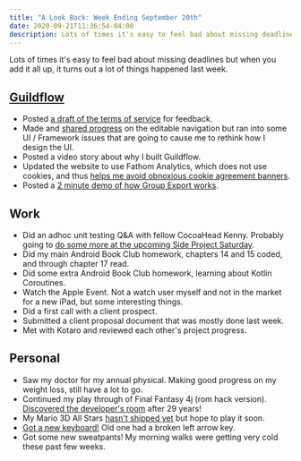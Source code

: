 ```yaml
---
title: "A Look Back: Week Ending September 20th"
date: 2020-09-21T11:36:54-04:00
description: Lots of times it's easy to feel bad about missing deadlines but when you add it all up, it turns out a lot of things happened last week.
---
```


Lots of times it's easy to feel bad about missing deadlines but when you add it all up, it turns out a lot of things happened last week.

## [Guildflow](/projects/guildflow/)

- Posted [a draft of the terms of service](https://github.com/Guildflow/policy/blob/main/terms-of-service.md) for feedback.
- Made and [shared progress](https://twitter.com/guildflow/status/1306409113371455491) on the editable navigation but ran into some UI / Framework issues that are going to cause me to rethink how I design the UI.
- Posted a video story about why I built Guildflow.
- Updated the website to use Fathom Analytics, which does not use cookies, and thus [helps me avoid obnoxious cookie agreement banners](https://twitter.com/guildflow/status/1305974016763727873).
- Posted a [2 minute demo of how Group Export works](https://twitter.com/guildflow/status/1305603188758900736).

## Work

- Did an adhoc unit testing Q&A with fellow CocoaHead Kenny. Probably going to [do some more at the upcoming Side Project Saturday](https://twitter.com/zorn/status/1308065828470915072).
- Did my main Android Book Club homework, chapters 14 and 15 coded, and through chapter 17 read.
- Did some extra Android Book Club homework, learning about Kotlin Coroutines.
- Watch the Apple Event. Not a watch user myself and not in the market for a new iPad, but some interesting things.
- Did a first call with a client prospect.
- Submitted a client proposal document that was mostly done last week.
- Met with Kotaro and reviewed each other's project progress.

## Personal

- Saw my doctor for my annual physical. Making good progress on my weight loss, still have a lot to go.
- Continued my play through of Final Fantasy 4j (rom hack version). [Discovered the developer's room](https://twitter.com/zorn/status/1307858059948109825) after 29 years!
- My Mario 3D All Stars [hasn't shipped yet](https://twitter.com/zorn/status/1307096655313940483) but hope to play it soon.
- [Got a new keyboard!](https://twitter.com/zorn/status/1305962634978656258) Old one had a broken left arrow key.
- Got some new sweatpants! My morning walks were getting very cold these past few weeks.
